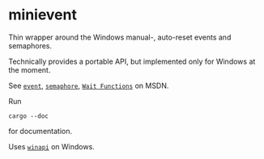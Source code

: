 # minievent

Thin wrapper around the Windows manual-, auto-reset events and semaphores.

Technically provides a portable API, but implemented only for Windows at the moment.

See [`event`](https://docs.microsoft.com/en-us/windows/win32/api/synchapi/nf-synchapi-createeventa),
[`semaphore`](https://docs.microsoft.com/en-us/windows/win32/api/winbase/nf-winbase-createsemaphorea),
[`Wait Functions`](https://docs.microsoft.com/en-us/windows/win32/sync/wait-functions) on MSDN.

Run
```
cargo --doc
```
for documentation.

Uses [`winapi`](https://docs.rs/winapi/0.3.8/winapi/) on Windows.